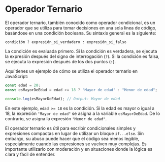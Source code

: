# Operador Ternario

El operador ternario, también conocido como operador condicional, es un operador que se utiliza para tomar decisiones en una sola línea de código, basándose en una condición booleana. Su sintaxis general es la siguiente:

```JS
condición ? expresión_si_verdadero : expresión_si_falso
```

La condición es evaluada primero. Si la condición es verdadera, se ejecuta la expresión después del signo de interrogación (`?`). Si la condición es falsa, se ejecuta la expresión después de los dos puntos (`:`).

Aquí tienes un ejemplo de cómo se utiliza el operador ternario en JavaScript:

```javascript
const edad = 20;
const esMayorDeEdad = edad >= 18 ? "Mayor de edad" : "Menor de edad";

console.log(esMayorDeEdad); // Output: Mayor de edad
```

En este ejemplo, `edad >= 18` es la condición. Si la edad es mayor o igual a 18, la expresión `"Mayor de edad"` se asigna a la variable `esMayorDeEdad`. De lo contrario, se asigna la expresión `"Menor de edad"`.

El operador ternario es útil para escribir condicionales simples y expresiones compactas en lugar de utilizar un bloque `if...else`. Sin embargo, su abuso puede hacer que el código sea menos legible, especialmente cuando las expresiones se vuelven muy complejas. Es importante utilizarlo con moderación y en situaciones donde la lógica es clara y fácil de entender.
